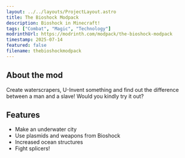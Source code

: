 ```yaml
---
layout: ../../layouts/ProjectLayout.astro
title: The Bioshock Modpack
description: Bioshock in Minecraft!
tags: ["Combat", "Magic", "Technology"]
modrinthUrl: https://modrinth.com/modpack/the-bioshock-modpack
timestamp: 2025-07-14
featured: false
filename: thebioshockmodpack
---
```


## About the mod

Create waterscrapers, U-Invent something and find out the difference between a man and a slave! Would you kindly try it out?

## Features

- Make an underwater city
- Use plasmids and weapons from Bioshock
- Increased ocean structures
- Fight splicers!